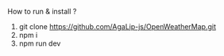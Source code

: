 How to run & install ?
1. git clone https://github.com/AgaLip-js/OpenWeatherMap.git
2. npm i
3. npm run dev
